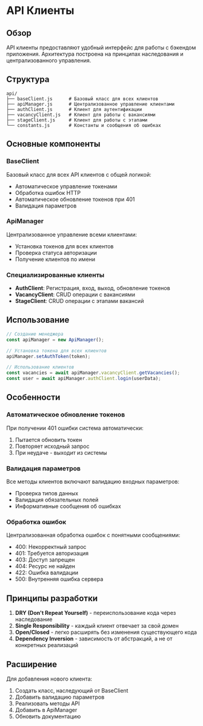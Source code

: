 # API Клиенты

## Обзор

API клиенты предоставляют удобный интерфейс для работы с бэкендом приложения. Архитектура построена на принципах наследования и централизованного управления.

## Структура

```
api/
├── baseClient.js      # Базовый класс для всех клиентов
├── apiManager.js      # Централизованное управление клиентами
├── authClient.js      # Клиент для аутентификации
├── vacancyClient.js   # Клиент для работы с вакансиями
├── stageClient.js     # Клиент для работы с этапами
└── constants.js       # Константы и сообщения об ошибках
```

## Основные компоненты

### BaseClient
Базовый класс для всех API клиентов с общей логикой:
- Автоматическое управление токенами
- Обработка ошибок HTTP
- Автоматическое обновление токенов при 401
- Валидация параметров

### ApiManager
Централизованное управление всеми клиентами:
- Установка токенов для всех клиентов
- Проверка статуса авторизации
- Получение клиентов по имени

### Специализированные клиенты
- **AuthClient**: Регистрация, вход, выход, обновление токенов
- **VacancyClient**: CRUD операции с вакансиями
- **StageClient**: CRUD операции с этапами вакансий

## Использование

```javascript
// Создание менеджера
const apiManager = new ApiManager();

// Установка токена для всех клиентов
apiManager.setAuthToken(token);

// Использование клиентов
const vacancies = await apiManager.vacancyClient.getVacancies();
const user = await apiManager.authClient.login(userData);
```

## Особенности

### Автоматическое обновление токенов
При получении 401 ошибки система автоматически:
1. Пытается обновить токен
2. Повторяет исходный запрос
3. При неудаче - выходит из системы

### Валидация параметров
Все методы клиентов включают валидацию входных параметров:
- Проверка типов данных
- Валидация обязательных полей
- Информативные сообщения об ошибках

### Обработка ошибок
Централизованная обработка ошибок с понятными сообщениями:
- 400: Некорректный запрос
- 401: Требуется авторизация
- 403: Доступ запрещен
- 404: Ресурс не найден
- 422: Ошибка валидации
- 500: Внутренняя ошибка сервера

## Принципы разработки

1. **DRY (Don't Repeat Yourself)** - переиспользование кода через наследование
2. **Single Responsibility** - каждый клиент отвечает за свой домен
3. **Open/Closed** - легко расширять без изменения существующего кода
4. **Dependency Inversion** - зависимость от абстракций, а не от конкретных реализаций

## Расширение

Для добавления нового клиента:
1. Создать класс, наследующий от BaseClient
2. Добавить валидацию параметров
3. Реализовать методы API
4. Добавить в ApiManager
5. Обновить документацию 